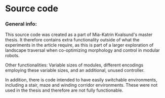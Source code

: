 # Source code

### General info:

This source code was created as a part of Mia-Katrin Kvalsund's master thesis.
It therefore contains extra functionality outside of what the experiments in the
article require, as this is part of a larger exploration of landscape traversal
when co-optimizing morphology and control in modular robots.

Other functionalities: Variable sizes of modules, different encodings employing
these variable sizes, and an additional, unused controller.

In addition, there is code intended to have easily switchable
environments, including a stair, maze and winding corridor environments. These
were not used in the thesis and therefore are not fully functionable.

